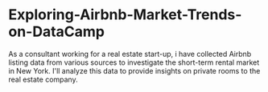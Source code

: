 # Exploring-Airbnb-Market-Trends-on-DataCamp

As a consultant working for a real estate start-up, i have collected Airbnb listing data from various sources to investigate the short-term rental market in New York. 
I'll analyze this data to provide insights on private rooms to the real estate company.